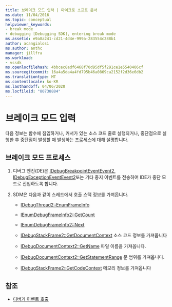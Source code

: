```yaml
---
title: 브레이크 모드 입력 | 마이크로 소프트 문서
ms.date: 11/04/2016
ms.topic: conceptual
helpviewer_keywords:
- break mode
- debugging [Debugging SDK], entering break mode
ms.assetid: e9a8a241-cd21-4d4e-999a-283554c288b1
author: acangialosi
ms.author: anthc
manager: jillfra
ms.workload:
- vssdk
ms.openlocfilehash: 4bbcec8adf6468f70d95df5f291ce1e5540406cf
ms.sourcegitcommit: 16a4a5da4a4fd795b46a0869ca2152f2d36e6db2
ms.translationtype: MT
ms.contentlocale: ko-KR
ms.lasthandoff: 04/06/2020
ms.locfileid: "80738884"
---
```

# <a name="enter-break-mode"></a>브레이크 모드 입력
다음 정보는 함수에 침입하거나, 커서가 있는 소스 코드 줄로 실행되거나, 중단점으로 실행한 후 중단점이 발생할 때 발생하는 프로세스에 대해 설명합니다.

## <a name="break-mode-process"></a>브레이크 모드 프로세스

1. 디버그 엔진(DE)은 [IDebugBreakpointEventEvent2,](../../extensibility/debugger/reference/idebugbreakpointevent2.md) [IDebugExceptionEventEvent2](../../extensibility/debugger/reference/idebugexceptionevent2.md)또는 기타 중지 이벤트를 전송하여 IDE가 중단 모드로 진입하도록 합니다.

2. SDM은 다음과 같이 스레드에서 호출 스택 정보를 가져옵니다.

    - [IDebugThread2::EnumFrameInfo](../../extensibility/debugger/reference/idebugthread2-enumframeinfo.md)

    - [IEnumDebugFrameInfo2::GetCount](../../extensibility/debugger/reference/ienumdebugframeinfo2-getcount.md)

    - [IEnumDebugFrameInfo2::Next](../../extensibility/debugger/reference/ienumdebugframeinfo2-next.md)

    - [IDebugStackFrame2::GetDocumentContext](../../extensibility/debugger/reference/idebugstackframe2-getdocumentcontext.md) 소스 코드 정보를 가져옵니다

    - [IDebugDocumentContext2::GetName](../../extensibility/debugger/reference/idebugdocumentcontext2-getname.md) 파일 이름을 가져옵니다.

    - [IDebugDocumentContext2::GetStatementRange](../../extensibility/debugger/reference/idebugdocumentcontext2-getstatementrange.md) 문 범위를 가져옵니다.

    - [IDebugStackFrame2::GetCodeContext](../../extensibility/debugger/reference/idebugstackframe2-getcodecontext.md) 메모리 정보를 가져옵니다

## <a name="see-also"></a>참조
- [디버거 이벤트 호출](../../extensibility/debugger/calling-debugger-events.md)
